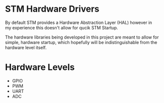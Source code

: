 # STM Hardware Drivers

By default STM provides a Hardware Abstraction Layer (HAL) however in my experience this doesn't allow for qucik STM Startup.

The hardware libraries being developed in this project are meant to allow for simple, hardware startup, which hopefully will be indistinguishable from the hardware level itself.

# Hardware Levels

* GPIO
* PWM
* UART
* ADC